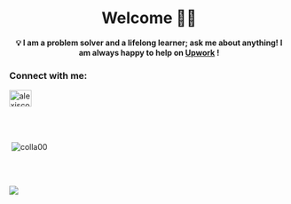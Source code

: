 <h1 align="center"> Welcome 👋🏾 </h1>
<p>
   <p align="center">
  <strong>💡 I am a problem solver and a lifelong learner; ask me about anything! I am always happy to help on <a href="https://www.upwork.com/freelancers/devotedtocare" target="_blank">Upwork</a> !</strong>
</p>

<h3 align="left">Connect with me:</h3>
<p align="left"> <a href="https://linkedin.com/in/alexiscollier" target="blank"><img align="center" src="https://raw.githubusercontent.com/rahuldkjain/github-profile-readme-generator/master/src/images/icons/Social/linked-in-alt.svg" alt="alexiscollier" height="30" width="40" /></a>
</p>
<br><br>
<p>&nbsp;<img align="center" src="https://github-readme-stats.vercel.app/api?username=colla00&show_icons=true&locale=en" alt="colla00" /></p> <br><br>

![](https://komarev.com/ghpvc/?username=colla00&color=blue&style=for-the-badge)

